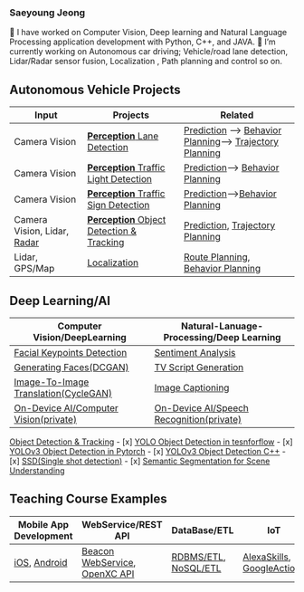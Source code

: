 ### Saeyoung Jeong

<!--
**tooth2/tooth2** is a ✨ _special_ ✨ repository because its `README.md` (this file) appears on your GitHub profile.
* 🔭 I’m currently working on Computer Vision, Natural Language Processing, and Deep learning (CNN, Le-Net5, VGG16/VGG19, NVIDIA archiecture, CNN with RNN, RNN/LSTM, GAN, DCGAN etc) Python, C++, and JAVA.
* 🌱 I’m currently learning Autonomous car driving - Lidar sensor fusion, Trajectory using Point cloud, Localization, Path planning and so on
* 👯 I’m looking to collaborate on ...
-->

🔭 I have worked on Computer Vision, Deep learning and Natural Language Processing application development with Python, C++, and JAVA. 
🌱 I’m currently working on Autonomous car driving; Vehicle/road lane detection, Lidar/Radar sensor fusion, Localization , Path planning and control so on.

<!--
|Autonomous Vehicle Projects |CV/NLP/DeepLearning Projects|Teaching Course Examples|
|---| ---| -- |
|[**Perception** Lane **Detection** ](https://github.com/tooth2/Lane_Line_Detection)|[Bike-sharing prediction](https://github.com/tooth2/Bike-Sharing-Prediction)| [iOS App](https://github.com/tooth2/iDrift_iOS)|
|[**Perception** Advanced Road Lane **Detection** ](https://github.com/tooth2/Road_Lane_Detection)|[Dog Breed Identification](https://github.com/tooth2/Dog-Breed-Identification)| [Android App](https://github.com/tooth2/iDrift_Android)|
|[**Perception** Traffic Sign Classification](https://github.com/tooth2/Traffic_Sign_Classification)|[Facial Expression Recognition](https://github.com/tooth2/Facial-Expression-Recognition) |[Alexa Skills](https://github.com/tooth2/Alexa-Skill)|
|[**Perception** Vehicle **Detection** (YOLO)](https://github.com/tooth2/Vehicle_Detection)|[Facial Keypoints Detection](https://github.com/tooth2/Facial-KeyPoints-Detection)|[Google Actions](https://github.com/tooth2/GoogleActions)|
| [**Perception** Traffic Light Classification](https://github.com/tooth2/Traffic-Light-Classification)|[Face Generation(DCGAN)](https://github.com/tooth2/Celeb-Face-Generation)|[RDBMS-ETL](https://github.com/tooth2/DM-RDBMS-ETL)|
| [ **SensorFusion** Extended Kalman Filter](https://github.com/tooth2/Extended-Kalman-Filter)|[Style Transfer](https://github.com/tooth2/Artistic-Style-Transfer) |[NoSQL-ETL](https://github.com/tooth2/DM-NoSQL-ETL)|
| [ **SensorFusion** Unscented Kalman Filter](https://github.com/tooth2/Unscented-Kalman-Filter)|[Image Captioning](https://github.com/tooth2/Automatic-Image-Captioning)| [Restful WebService API](https://github.com/tooth2/BeaconLocationService)|
| [ **Localization** Particle Filter](https://github.com/tooth2/Robot_Particle_Fillter)|[Sentiment Analysis](https://github.com/tooth2/Sentiment-Analysis) |[OpenXC API Integration](https://github.com/tooth2/TestOpenXC)|
| [**Localization** Landmark Detection (SLAM)](https://github.com/tooth2/Landmark-Detection-Tracking-SLAM) |[TV Script Generation](https://github.com/tooth2/TV-Script-Generation)|[On-Device AI/Speech Recognition(private)](https://github.com/tooth2/NLP-Android)|
|[**Localization** 2D Histogram Filter](https://github.com/tooth2/HistogramFilter)|[Planning - Driving Behavior Cloning](https://github.com/tooth2/Autonomous_Driving)|[On-Device AI/Computer Vision(private)](https://github.com/tooth2/OpenCV-Android)|
|[ **Planning** Driving Behavior Cloning](https://github.com/tooth2/Autonomous_Driving)|[Traffic Sign Classification](https://github.com/tooth2/Traffic_Sign_Classification) |[Machine Learning on AWS SageMaker](https://github.com/tooth2/sagemaker-deployment)|
|[ **Planning** Route Planning](https://github.com/tooth2/Path_Planning)|[Traffic Light Classification](https://github.com/tooth2/Traffic-Light-Classification)|[Vehicle Dashboard](https://github.com/tooth2/VehicleDashboard)|
|[ **Control** PID Controller](https://github.com/tooth2/PID_Controller)|[YOLOv3 Object Detection I](https://github.com/tooth2/YOLOv3-Pytorch)|[Vehicle Motion and Control Modeling](https://github.com/tooth2/VehicleModel)|
|[ **SensorFusion** 2D Lidar/Camera Vehicle Detection](https://github.com/tooth2/2D-Sensor-Fusion)|[YOLOv3 Object Detection II](https://github.com/tooth2/YOLOv3-Object-Detection)|[1D Localization](https://github.com/tooth2/1D-Localization)|
|[ **Perception** 2D Camera Vehicle Tracking](https://github.com/tooth2/2D-Collision-Prevention)|[SSD:Object Detection/Tracking](https://github.com/tooth2/SSD-Object-Detection)|[Kalman-Filter](https://github.com/tooth2/Kalman-Filter)|
|[ **SensorFusion** 3D Camera/Lidar Obstacle **Detection**](https://github.com/tooth2/3D-Sensor-Fusion)|[3D YOLO/DNN Object Detection](https://github.com/tooth2/3D-Sensor-Fusion)|[Vehicle Model-MPC](https://github.com/tooth2/Vehicle-Model-MPC)|
|[**SensorFusion** Lidar Obstacle **Detection**](https://github.com/tooth2/Lidar-Obstacle-Detection)|[Handwritten Digits Generation(GAN-MNIST)](https://github.com/tooth2/Handwritten-digits-generation/) |[OpenCV/2DFeatures Tutorial](https://github.com/tooth2/OpenCV-Object-Detection)|
|[**Perception** Multi Objects Detection/Tracking](https://github.com/tooth2/SSD-Object-Detection)|[House Number Recognition(DCGAN)](https://github.com/tooth2/House-Number-Recognition) |[2D-CFAR Radar Targer Generation/Detection](https://github.com/tooth2/2D-CFAR)|
|[**Perception** Scene Understanding](https://github.com/tooth2/Semantic-Segmentation) |[Image-To-Image Translation(CycleGAN)](https://github.com/tooth2/Image2Image-Translation)|[Robot-ROS Basic](https://github.com/tooth2/ROS_Basic)|

[Vehicle Detection(YOLO)](https://github.com/tooth2/Vehicle_Detection)-->

## Autonomous Vehicle Projects

|Input | Projects | Related| 
|--|--|--|
|Camera Vision | [**Perception** Lane Detection](https://github.com/tooth2/Road_Lane_Detection) | [Prediction](https://github.com/tooth2/Unscented-Kalman-Filter) --> [Behavior Planning](https://github.com/tooth2/Autonomous_Driving)--> [Trajectory Planning](https://github.com/tooth2/Path_Planning) | 
|Camera Vision | [**Perception** Traffic Light Detection](https://github.com/tooth2/Traffic-Light-Classification)|[Prediction](https://github.com/tooth2/Unscented-Kalman-Filter)--> [Behavior Planning](https://github.com/tooth2/Autonomous_Driving)|
|Camera Vision | [**Perception** Traffic Sign Detection](https://github.com/tooth2/Traffic_Sign_Classification)|[Prediction](https://github.com/tooth2/Unscented-Kalman-Filter)-->[Behavior Planning](https://github.com/tooth2/Autonomous_Driving)|
|Camera Vision, Lidar, [Radar](https://github.com/tooth2/2D-CFAR)|[**Perception** Object Detection & Tracking](https://github.com/tooth2/3D-Sensor-Fusion)|[Prediction](https://github.com/tooth2/Unscented-Kalman-Filter), [Trajectory Planning](https://github.com/tooth2/Path_Planning)|
|Lidar, GPS/Map | [Localization](https://github.com/tooth2/Robot_Particle_Fillter) |[Route Planning](https://github.com/tooth2/Path_Planning), [Behavior Planning](https://github.com/tooth2/Autonomous_Driving) | 

<!--
- Perception 
    - Detection
        - [Road Lane Detection](https://github.com/tooth2/Road_Lane_Detection)
        - [Traffic Light Detection & Classification](https://github.com/tooth2/Traffic-Light-Classification)
        - [Traffic Sign Detection & Classification](https://github.com/tooth2/Traffic_Sign_Classification)
        - [Object Detection & Tracking](https://github.com/tooth2/3D-Sensor-Fusion)
            - [x] [YOLO Object Detection in tesnforflow](https://github.com/tooth2/YOLOv3-Object-Detection)
            - [x] [YOLOv3 Object Detection in Pytorch](https://github.com/tooth2/YOLOv3-Pytorch)
            - [x] [YOLOv3 Object Detection C++](https://github.com/tooth2/YOLOv3-Object-Detection)
            - [x] [SSD(Single shot detection)](https://github.com/tooth2/SSD-Object-Detection)
            - [x] [Semantic Segmentation for Scene Understanding](https://github.com/tooth2/Semantic-Segmentation)
    - Localization
        - [Lidar/GPS+MAP Localization](https://github.com/tooth2/Robot_Particle_Fillter)
- Planning 
    - [Route Planning](https://github.com/tooth2/Path_Planning)
    - [Prediction](https://github.com/tooth2/Unscented-Kalman-Filter)
    - [Behavior Planning](https://github.com/tooth2/Autonomous_Driving)
    - [Trajectory Planning](https://github.com/tooth2/Path_Planning)
--> 
## Deep Learning/AI 
| Computer Vision/DeepLearning |Natural-Lanuage-Processing/Deep Learning|
|--|--|
|[Facial Keypoints Detection](https://github.com/tooth2/Facial-KeyPoints-Detection) |[Sentiment Analysis](https://github.com/tooth2/Sentiment-Analysis)|
|[Generating Faces(DCGAN)](https://github.com/tooth2/Celeb-Face-Generation)|  [TV Script Generation](https://github.com/tooth2/TV-Script-Generation)|
|[Image-To-Image Translation(CycleGAN)](https://github.com/tooth2/Image2Image-Translation)| [Image Captioning](https://github.com/tooth2/Automatic-Image-Captioning) |
|[On-Device AI/Computer Vision(private)](https://github.com/tooth2/OpenCV-Android)|[On-Device AI/Speech Recognition(private)](https://github.com/tooth2/NLP-Android)|

[Object Detection & Tracking](https://github.com/tooth2/3D-Sensor-Fusion)
    - [x] [YOLO Object Detection in tesnforflow](https://github.com/tooth2/YOLOv3-Object-Detection)
    - [x] [YOLOv3 Object Detection in Pytorch](https://github.com/tooth2/YOLOv3-Pytorch)
    - [x] [YOLOv3 Object Detection C++](https://github.com/tooth2/YOLOv3-Object-Detection)
    - [x] [SSD(Single shot detection)](https://github.com/tooth2/SSD-Object-Detection)
    - [x] [Semantic Segmentation for Scene Understanding](https://github.com/tooth2/Semantic-Segmentation)

<!--
- Computer Vision/Deep-Learning Project
    * [Facial Keypoints Detection](https://github.com/tooth2/Facial-KeyPoints-Detection) 
    * [Generating Faces(DCGAN)](https://github.com/tooth2/Celeb-Face-Generation)
    * [Image-To-Image Translation(CycleGAN)](https://github.com/tooth2/Image2Image-Translation)
    * [Autonous Driving by Learning Human Behavior](https://github.com/tooth2/Autonomous_Driving)
    * [Object Detection & Tracking](https://github.com/tooth2/3D-Sensor-Fusion)
        - [x] [YOLO Object Detection in tesnforflow](https://github.com/tooth2/YOLOv3-Object-Detection)
        - [x] [YOLOv3 Object Detection in Pytorch](https://github.com/tooth2/YOLOv3-Pytorch)
        - [x] [YOLOv3 Object Detection C++](https://github.com/tooth2/YOLOv3-Object-Detection)
        - [x] [SSD(Single shot detection)](https://github.com/tooth2/SSD-Object-Detection)
        - [x] [Semantic Segmentation for Scene Understanding](https://github.com/tooth2/Semantic-Segmentation)
- Natural-Lanuage-Processing Project 
    * [Sentiment Analysis](https://github.com/tooth2/Sentiment-Analysis)
    * [TV Script Generation](https://github.com/tooth2/TV-Script-Generation)
    * [Image Captioning](https://github.com/tooth2/Automatic-Image-Captioning) 
    * [Alexa Skill](https://github.com/tooth2/Alexa-Skill)
    * [Google Actions](https://github.com/tooth2/GoogleActions)
    * [Sleep Daemon](https://github.com/tooth2/SleepDaemon)
-->
## Teaching Course Examples 
| Mobile App Development | WebService/REST API| DataBase/ETL | IoT | ROS/Vehicle | 
|--- | --| --|--| --| 
|[iOS](https://github.com/tooth2/iDrift_iOS), [Android](https://github.com/tooth2/iDrift_Android) |[Beacon WebService](https://github.com/tooth2/BeaconLocationService), [OpenXC API](https://github.com/tooth2/TestOpenXC) |[RDBMS/ETL](https://github.com/tooth2/DM-RDBMS-ETL), [NoSQL/ETL](https://github.com/tooth2/DM-NoSQL-ETL) | [AlexaSkills](https://github.com/tooth2/Alexa-Skill), [GoogleActions](https://github.com/tooth2/GoogleActions)|[Robot/ROS](https://github.com/tooth2/ROS_Basic), [VehicleModel/Trajectory](https://github.com/tooth2/VehicleModel)|

